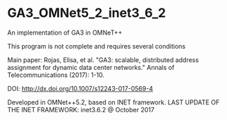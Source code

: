 # GA3_OMNet5_2_inet3_6_2
An implementation of GA3 in OMNeT++

This program is not complete and requires several conditions

Main paper:
  Rojas, Elisa, et al. "GA3: scalable, distributed address assignment
  for dynamic data center networks." Annals of Telecommunications (2017): 1-10.
  
  DOI: http://dx.doi.org/10.1007/s12243-017-0569-4
 
  Developed in OMNet++5.2, based on INET framework.
  LAST UPDATE OF THE INET FRAMEWORK: inet3.6.2 @ October 2017
